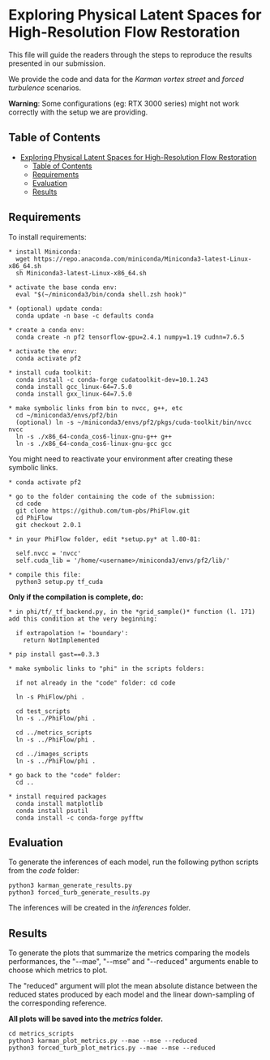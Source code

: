 # Exploring Physical Latent Spaces for High-Resolution Flow Restoration

This file will guide the readers through the steps to reproduce the results presented in our submission.

We provide the code and data for the *Karman vortex street* and *forced turbulence* scenarios.

**Warning**: Some configurations (eg: RTX 3000 series) might not work correctly with the setup we are providing.

## Table of Contents

- [Exploring Physical Latent Spaces for High-Resolution Flow Restoration](#exploring-physical-latent-spaces-for-high-resolution-flow-restoration)
  - [Table of Contents](#table-of-contents)
  - [Requirements](#requirements)
  - [Evaluation](#evaluation)
  - [Results](#results)


## Requirements

To install requirements:

```setup
* install Miniconda:
  wget https://repo.anaconda.com/miniconda/Miniconda3-latest-Linux-x86_64.sh
  sh Miniconda3-latest-Linux-x86_64.sh

* activate the base conda env:
  eval "$(~/miniconda3/bin/conda shell.zsh hook)"

* (optional) update conda:
  conda update -n base -c defaults conda

* create a conda env:
  conda create -n pf2 tensorflow-gpu=2.4.1 numpy=1.19 cudnn=7.6.5

* activate the env:
  conda activate pf2

* install cuda toolkit:
  conda install -c conda-forge cudatoolkit-dev=10.1.243
  conda install gcc_linux-64=7.5.0 
  conda install gxx_linux-64=7.5.0 

* make symbolic links from bin to nvcc, g++, etc
  cd ~/miniconda3/envs/pf2/bin
  (optional) ln -s ~/miniconda3/envs/pf2/pkgs/cuda-toolkit/bin/nvcc nvcc
  ln -s ./x86_64-conda_cos6-linux-gnu-g++ g++
  ln -s ./x86_64-conda_cos6-linux-gnu-gcc gcc
```

  You might need to reactivate your environment after creating these symbolic links.

```setup
* conda activate pf2

* go to the folder containing the code of the submission:
  cd code
  git clone https://github.com/tum-pbs/PhiFlow.git
  cd PhiFlow
  git checkout 2.0.1

* in your PhiFlow folder, edit *setup.py* at l.80-81:

  self.nvcc = 'nvcc'
  self.cuda_lib = '/home/<username>/miniconda3/envs/pf2/lib/'

* compile this file:
  python3 setup.py tf_cuda
```

 **Only if the compilation is complete, do:**

```setup
* in phi/tf/_tf_backend.py, in the *grid_sample()* function (l. 171) add this condition at the very beginning:

  if extrapolation != 'boundary':
    return NotImplemented

* pip install gast==0.3.3

* make symbolic links to "phi" in the scripts folders:

  if not already in the "code" folder: cd code

  ln -s PhiFlow/phi .

  cd test_scripts
  ln -s ../PhiFlow/phi .

  cd ../metrics_scripts
  ln -s ../PhiFlow/phi .

  cd ../images_scripts
  ln -s ../PhiFlow/phi .

* go back to the "code" folder:
  cd ..

* install required packages
  conda install matplotlib
  conda install psutil
  conda install -c conda-forge pyfftw

```

## Evaluation

To generate the inferences of each model, run the following python scripts from the *code* folder:

```eval
python3 karman_generate_results.py
python3 forced_turb_generate_results.py
```

The inferences will be created in the *inferences* folder.

## Results

To generate the plots that summarize the metrics comparing the models performances, the "--mae", "--mse" and "--reduced" arguments enable to choose which metrics to plot.

The "reduced" argument will plot the mean absolute distance between the reduced states produced by each model and the linear down-sampling of the corresponding reference.

**All plots will be saved into the *metrics* folder.**

```plot
cd metrics_scripts
python3 karman_plot_metrics.py --mae --mse --reduced
python3 forced_turb_plot_metrics.py --mae --mse --reduced
```

